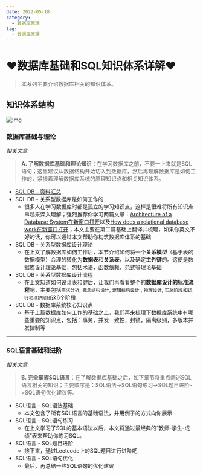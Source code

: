 ```yaml
---
date: 2022-05-18
category:
  - 数据库原理
tag:
  - 数据库原理
---
```

# ♥数据库基础和SQL知识体系详解♥ 

> 本系列主要介绍数据库相关的知识体系。

## 知识体系结构

![img](https://www.pdai.tech/images/db/db.png)

### 数据库基础与理论

*相关文章*

> **A. 了解数据库基础和理论知识**：在学习数据库之前，不要一上来就是SQL语句；这里建议从数据结构开始切入到数据库，然后再理解数据库是如何工作的，紧接着理解数据库系统的原理知识点和相关知识体系。

- [SQL DB - 资料汇总]()
- SQL DB - 关系型数据库是如何工作的
  - 很多人在学习数据库时都是孤立的学习知识点，这样是很难将所有知识点串起来深入理解；强烈推荐你学习两篇文章：[Architecture of a Database System在新窗口打开](https://dsf.berkeley.edu/papers/fntdb07-architecture.pdf)以及[How does a relational database work在新窗口打开](http://coding-geek.com/how-databases-work)；本文主要在第二篇基础上翻译并梳理，如果你英文不好的话，你可以通过本文帮助你构筑数据库体系的基础
- SQL DB - 关系型数据库设计理论
  - 在上文了解数据库如何工作后，本节介绍如何将一个**关系模型**（基于表的数据模型）合理的转化为**数据表**和**关系表**，以及确定**主外键**的。这便是数据库设计理论基础，包括术语，函数依赖，范式等理论基础
- SQL DB - 关系型数据库设计流程
  - 在上文知道如何设计表和健后，让我们再看看整个的**数据库设计的标准流程**吧，主要包括`需求分析`, `概念结构设计`, `逻辑结构设计` , `物理设计`, `实施阶段`和`运行和维护阶段`这6个阶段
- SQL DB - 数据库系统核心知识点
  - 基于上篇数据库如何工作的基础之上，我们再来梳理下数据库系统中有哪些重要的知识点，包括：事务，并发一致性，封锁，隔离级别，多版本并发控制等

------

### SQL语言基础和进阶

*相关文章*

> **B. 完全掌握SQL语言**：在了解数据库基础之后，如下章节将重点阐述SQL语言相关的知识；主要顺序是：SQL语法->SQL语句练习->SQL题目进阶->SQL语句优化建议等。

- SQL语言 - SQL语法基础
  - 本文包含了所有SQL语言的基础语法，并用例子的方式向你展示
- SQL语言 - SQL语句练习
  - 在上文学习了SQL的基本语法以后，本文将通过最经典的“教师-学生-成绩”表来帮助你练习SQL。
- SQL语言 - SQL题目进阶
  - 接下来，通过Leetcode上的SQL题目进行进阶吧
- SQL语言 - SQL语句优化
  - 最后，再总结一些SQL语句的优化建议